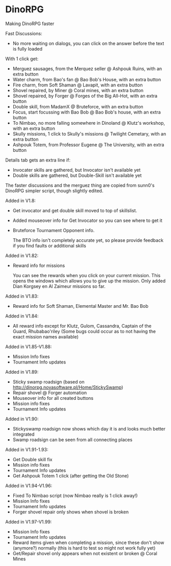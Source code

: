 DinoRPG
=======

Making DinoRPG faster

Fast Discussions:
- No more waiting on dialogs, you can click on the answer before the text is fully loaded

With 1 click get:
- Merguez sausages, from the Merquez seller @ Ashpouk Ruins, with an extra button
- Water charm, from Bao's fan @ Bao Bob's House, with an extra button
- Fire charm, from Soft Shaman @ Lavapit, with an extra button
- Shovel repaired, by Miner @ Coral mines, with an extra button
- Shovel repaired, by Forger @ Forges of the Big All-Hot, with an extra button
- Double skill, from MadamX @ Bruteforce, with an extra button
- Focus, start focussing with Bao Bob @ Bao Bob's house, with an extra button
- To Nimbao, no more falling somewhere in Dinoland @ Klutz's workshop, with an extra button
- Skully missions, 1 click to Skully's missions @ Twilight Cemetary, with an extra button
- Ashpouk Totem, from Professor Eugene @ The University, with an extra button

Details tab gets an extra line if:
- Invocater skills are gathered, but Invocator isn't available yet
- Double skills are gathered, but Double-Skill isn't available yet

The faster discussions and the merguez thing are copied from sunn0's DinoRPG simpler script, though slightly edited.

Added in V1.8:
- Get invocator and get double skill moved to top of skillslist.
- Added mouseover info for Get Invocator so you can see where to get it
- Bruteforce Tournament Opponent info.

  The BTO info isn't completely accurate yet, so please provide feedback if you find faults or additional skills 

Added in V1.82:
- Reward info for missions
  
  You can see the rewards when you click on your current mission.
This opens the windows which allows you to give up the mission.
Only added Dian Korgsey en Al Zaimeur missions so far.

Added in V1.83:
- Reward info for Soft Shaman, Elemental Master and Mr. Bao Bob

Added in V1.84:
- All reward info except for Klutz, Gulom, Cassandra, Captain of the Guard, Rhubabao'riley
(Some bugs could occur as to not having the exact mission names available)

Added in V1.85-V1.88:
- Mission Info fixes
- Tournament Info updates

Added in V1.89:
- Sticky swamp roadsign (based on http://dinorpg.novasoftware.pl/Home/StickySwamp)
- Repair shovel @ Forger automation
- Mouseover info for all created buttons
- Mission info fixes
- Tournament Info updates

Added in V1.90:
- Stickyswamp roadsign now shows which day it is and looks much better integrated
- Swamp roadsign can be seen from all connecting places


Added in V1.91-1.93:
- Get Double skill fix
- Mission info fixes
- Tournament Info updates
- Get Ashpouk Totem 1 click (after getting the Old Stone)

Added in V1.94-V1.96:
- Fixed To Nimbao script (now Nimbao really is 1 click away!)
- Mission Info fixes
- Tournament Info updates
- Forger shovel repair only shows when shovel is broken

Added in V1.97-V1.99:
- Mission Info fixes
- Tournament Info updates
- Reward items given when completing a mission, since these don't show (anymore?) normally (this is hard to test so might not work fully yet)
- Get/Repair shovel only appears when not existent or broken @ Coral Mines
